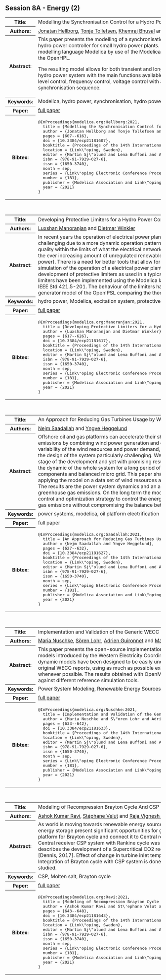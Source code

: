 ## Session 8A - Energy (2)
<table><tr><th>Title:</th>
<td>Modelling the Synchronisation Control for a Hydro Power Controller</td>
</tr>
<tr><th>Authors:</th>
<td>
<a href="/proceedings/authors/JonatanHellborg">Jonatan Hellborg</a>, <a href="/proceedings/authors/TonjeTollefsen">Tonje Tollefsen</a>, <a href="/proceedings/authors/KhemrajBhusal">Khemraj Bhusal</a> and <a href="/proceedings/authors/DietmarWinkler">Dietmar Winkler</a></td>
</tr>
<tr><th>Abstract:</th>
<td>This paper presents the modelling of a synchronisation control as used inside a typical hydro power controller for small hydro power plants.
It was built using the open-source modelling language Modelica by use of the Modelica Standard Library, the OpenIPSL and the OpenHPL.<br>

The resulting model allows for both transient and long-term simulations for the complete hydro power system with the main functions available and working.
This includes water-level control, frequency control, voltage control with a power factor control and the synchronisation sequence.</td></tr>
<tr><th>Keywords:</th>
<td>Modelica, hydro power, synchronisation, hydro power controller</td></tr>
<tr><th>Paper:</th>
<td><a href="https://doi.org/10.3384/ecp21181607">full paper</a></td>
</tr>
<tr><th>Bibtex:</th>
<td><pre>
@InProceedings{modelica.org:Hellborg:2021,
  title = {Modelling the Synchronisation Control for a Hydro Power Controller},
  author = {Jonatan Hellborg and Tonje Tollefsen and Khemraj Bhusal and Dietmar Winkler},
  pages = {607--616},
  doi = {10.3384/ecp21181607},
  booktitle = {Proceedings of the 14th International Modelica Conference},
  location = {Link\&quot;oping, Sweden},
  editor = {Martin Sj\&quot;olund and Lena Buffoni and Adrian Pop and Lennart Ochel},
  isbn = {978-91-7929-027-6},
  issn = {1650-3740},
  month = sep,
  series = {Link\&quot;oping Electronic Conference Proceedings},
  number = {181},
  publisher = {Modelica Association and Link\&quot;oping University Electronic Press},
  year = {2021}
}
</pre></td></tr>
</table><br>
<table><tr><th>Title:</th>
<td>Developing Protective Limiters for a Hydro Power Controller in Modelica</td>
</tr>
<tr><th>Authors:</th>
<td>
<a href="/proceedings/authors/LuxshanManoranjan">Luxshan Manoranjan</a> and <a href="/proceedings/authors/DietmarWinkler">Dietmar Winkler</a></td>
</tr>
<tr><th>Abstract:</th>
<td>In recent years the operation of electrical power plants has become more and more challenging due to a more dynamic operation pattern in order to keep the voltage quality within the limits of what the electrical network regulators allow.
This is due to the ever increasing amount of unregulated renewable energy (e.g., wind, solar, tidal power).
There is a need for better tools that allow for a better and more accurate simulation of the operation of a electrical power plant.
This paper presents the development of protective limiters as used in a typical hydro power controller.
The limiters have been implemented using the Modelica language and are  according to the IEEE Std 421.5-201.
The behaviour of the limiters have been tested against a verified generator model of the OpenIPSL comparing the theoretical behaviour.</td></tr>
<tr><th>Keywords:</th>
<td>hydro power, Modelica, excitation system, protective controller, limiter</td></tr>
<tr><th>Paper:</th>
<td><a href="https://doi.org/10.3384/ecp21181617">full paper</a></td>
</tr>
<tr><th>Bibtex:</th>
<td><pre>
@InProceedings{modelica.org:Manoranjan:2021,
  title = {Developing Protective Limiters for a Hydro Power Controller in Modelica},
  author = {Luxshan Manoranjan and Dietmar Winkler},
  pages = {617--626},
  doi = {10.3384/ecp21181617},
  booktitle = {Proceedings of the 14th International Modelica Conference},
  location = {Link\&quot;oping, Sweden},
  editor = {Martin Sj\&quot;olund and Lena Buffoni and Adrian Pop and Lennart Ochel},
  isbn = {978-91-7929-027-6},
  issn = {1650-3740},
  month = sep,
  series = {Link\&quot;oping Electronic Conference Proceedings},
  number = {181},
  publisher = {Modelica Association and Link\&quot;oping University Electronic Press},
  year = {2021}
}
</pre></td></tr>
</table><br>
<table><tr><th>Title:</th>
<td>An Approach for Reducing Gas Turbines Usage by Wind Power and Energy Storage</td>
</tr>
<tr><th>Authors:</th>
<td>
<a href="/proceedings/authors/NejmSaadallah">Nejm Saadallah</a> and <a href="/proceedings/authors/YngveHeggelund">Yngve Heggelund</a></td>
</tr>
<tr><th>Abstract:</th>
<td>Offshore oil and gas platforms can accelerate their shift towards lower greenhouse gases emissions by combining wind power generation and energy storage systems. However, the variability of the wind resources and power demand, and the limited storage capacity make the design of the system particularly challenging. We present a modelica library at its early stage of the development and yet with promising results. The model will be used to simulate the dynamic of the whole system for a long period of time using simplified power components and balanced micro grid. This paper shares some preliminary results by applying the model on a data set of wind resources and power demand from the North Sea. The results are the power system dynamics and an approximation of the mass of greenhouse gas emissions. On the long term the model will be applied to determine the right control and optimization strategy to control the energy system towards lower greenhouse gas emissions without compromising the balance between the power supply and demand.</td></tr>
<tr><th>Keywords:</th>
<td>power systems, modelica, oil platform electrification</td></tr>
<tr><th>Paper:</th>
<td><a href="https://doi.org/10.3384/ecp21181627">full paper</a></td>
</tr>
<tr><th>Bibtex:</th>
<td><pre>
@InProceedings{modelica.org:Saadallah:2021,
  title = {An Approach for Reducing Gas Turbines Usage by Wind Power and Energy Storage},
  author = {Nejm Saadallah and Yngve Heggelund},
  pages = {627--632},
  doi = {10.3384/ecp21181627},
  booktitle = {Proceedings of the 14th International Modelica Conference},
  location = {Link\&quot;oping, Sweden},
  editor = {Martin Sj\&quot;olund and Lena Buffoni and Adrian Pop and Lennart Ochel},
  isbn = {978-91-7929-027-6},
  issn = {1650-3740},
  month = sep,
  series = {Link\&quot;oping Electronic Conference Proceedings},
  number = {181},
  publisher = {Modelica Association and Link\&quot;oping University Electronic Press},
  year = {2021}
}
</pre></td></tr>
</table><br>
<table><tr><th>Title:</th>
<td>Implementation and Validation of the Generic WECC Photovoltaics and Wind Turbine Generator Models in Modelica</td>
</tr>
<tr><th>Authors:</th>
<td>
<a href="/proceedings/authors/MariaNuschke">Maria Nuschke</a>, <a href="/proceedings/authors/SorenLohr">Sören Lohr</a>, <a href="/proceedings/authors/AdrienGuironnet">Adrien Guironnet</a> and <a href="/proceedings/authors/MarianneSaugier">Marianne Saugier</a></td>
</tr>
<tr><th>Abstract:</th>
<td>This paper presents the open-source implementation in Modelica of the generic photovoltaics and wind turbine generator models introduced by the Western Electricity Coordinating Counsil (WECC) Renewable Energy Modeling Task Force. These dynamic models have been designed to be easily understandable and reusable by adopting the same decomposition as in the original WECC reports, using as much as possible existing Modelica Standard Library blocks and extending common parts whenever possible. The results obtained with OpenModelica and Dynaωo simulations have been successfully validated against different reference simulation tools.</td></tr>
<tr><th>Keywords:</th>
<td>Power System Modeling, Renewable Energy Sources, Photovoltaics Models, Wind Turbine Generator Models, Open-Source</td></tr>
<tr><th>Paper:</th>
<td><a href="https://doi.org/10.3384/ecp21181633">full paper</a></td>
</tr>
<tr><th>Bibtex:</th>
<td><pre>
@InProceedings{modelica.org:Nuschke:2021,
  title = {Implementation and Validation of the Generic WECC Photovoltaics and Wind Turbine Generator Models in Modelica},
  author = {Maria Nuschke and S\&quot;oren Lohr and Adrien Guironnet and Marianne Saugier},
  pages = {633--642},
  doi = {10.3384/ecp21181633},
  booktitle = {Proceedings of the 14th International Modelica Conference},
  location = {Link\&quot;oping, Sweden},
  editor = {Martin Sj\&quot;olund and Lena Buffoni and Adrian Pop and Lennart Ochel},
  isbn = {978-91-7929-027-6},
  issn = {1650-3740},
  month = sep,
  series = {Link\&quot;oping Electronic Conference Proceedings},
  number = {181},
  publisher = {Modelica Association and Link\&quot;oping University Electronic Press},
  year = {2021}
}
</pre></td></tr>
</table><br>
<table><tr><th>Title:</th>
<td>Modeling of Recompression Brayton Cycle And CSP Plant Architectures for Estimation of Performance & Efficiency</td>
</tr>
<tr><th>Authors:</th>
<td>
<a href="/proceedings/authors/AshokKumarRavi">Ashok Kumar Ravi</a>, <a href="/proceedings/authors/StephaneVelut">Stéphane Velut</a> and <a href="/proceedings/authors/RajaVigneshSrinivasan">Raja Vignesh Srinivasan</a></td>
</tr>
<tr><th>Abstract:</th>
<td>As world is moving towards renewable energy sources for sustainable energy, Concentrated solar power systems with thermal energy storage present significant opportunities for generating electricity.  This paper describes an effort to develop an analytic platform for Brayton cycle and connect it to Central receiver CSP system to form a complete system. Already analytical model for Central receiver CSP system with Rankine cycle was developed and available with us (Edman, 2015; Windahl, 2015). This paper describes the development of a Supercritical CO2 recompression Brayton cycle based on the information available in literature [Dennis, 2017]. Effect of change in turbine inlet temperature on the performance and efficiency of Brayton cycle are shown.  Integration of Brayton cycle with CSP system is done and the solar power requirement based on turbine inlet temperatures is studied.</td></tr>
<tr><th>Keywords:</th>
<td>CSP, Molten salt, Brayton cycle</td></tr>
<tr><th>Paper:</th>
<td><a href="https://doi.org/10.3384/ecp21181643">full paper</a></td>
</tr>
<tr><th>Bibtex:</th>
<td><pre>
@InProceedings{modelica.org:Ravi:2021,
  title = {Modeling of Recompression Brayton Cycle And CSP Plant Architectures for Estimation of Performance \&amp; Efficiency},
  author = {Ashok Kumar Ravi and St\&#x27;ephane Velut and Raja Vignesh Srinivasan},
  pages = {643--648},
  doi = {10.3384/ecp21181643},
  booktitle = {Proceedings of the 14th International Modelica Conference},
  location = {Link\&quot;oping, Sweden},
  editor = {Martin Sj\&quot;olund and Lena Buffoni and Adrian Pop and Lennart Ochel},
  isbn = {978-91-7929-027-6},
  issn = {1650-3740},
  month = sep,
  series = {Link\&quot;oping Electronic Conference Proceedings},
  number = {181},
  publisher = {Modelica Association and Link\&quot;oping University Electronic Press},
  year = {2021}
}
</pre></td></tr>
</table><br>
